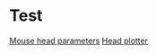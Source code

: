 # Test

[Mouse head parameters](https://docs.google.com/spreadsheets/d/1okgLzOmMDBQbKDWUXoqN4rXYW0vP9NSA/edit?usp=sharing&ouid=104388264807882992244&rtpof=true&sd=true)
[Head plotter](https://colab.research.google.com/drive/1nkK1b9bHKRq1K4OAmb4Ut5xuHPc49fNf?usp=sharing)
